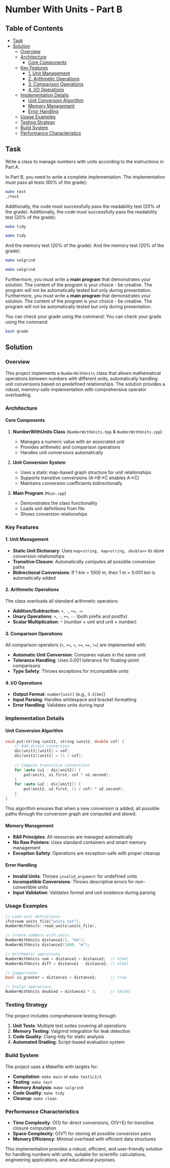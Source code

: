 # Number With Units - Part B

## Table of Contents
- [Task](#task)
- [Solution](#solution)
  - [Overview](#overview)
  - [Architecture](#architecture)
    - [Core Components](#core-components)
  - [Key Features](#key-features)
    - [1. Unit Management](#1-unit-management)
    - [2. Arithmetic Operations](#2-arithmetic-operations)
    - [3. Comparison Operations](#3-comparison-operations)
    - [4. I/O Operations](#4-io-operations)
  - [Implementation Details](#implementation-details)
    - [Unit Conversion Algorithm](#unit-conversion-algorithm)
    - [Memory Management](#memory-management)
    - [Error Handling](#error-handling)
  - [Usage Examples](#usage-examples)
  - [Testing Strategy](#testing-strategy)
  - [Build System](#build-system)
  - [Performance Characteristics](#performance-characteristics)
  
## Task

Write a class to manage numbers with units according to the instructions in Part A.

In Part B, you need to write a complete implementation. The implementation must pass all tests (60% of the grade):

```bash
make test
./test
```

Additionally, the code must successfully pass the readability test (20% of the grade):
Additionally, the code must successfully pass the readability test (20% of the grade):

```bash
make tidy
```
```bash
make tidy
```

And the memory test (20% of the grade):
And the memory test (20% of the grade):

```bash
make valgrind
```
```bash
make valgrind
```

Furthermore, you must write a **main program** that demonstrates your solution.
The content of the program is your choice - be creative. The program will not be automatically tested but only during presentation.
Furthermore, you must write a **main program** that demonstrates your solution.
The content of the program is your choice - be creative. The program will not be automatically tested but only during presentation.

You can check your grade using the command:
You can check your grade using the command:

```bash
bash grade
```

## Solution

### Overview

This project implements a `NumberWithUnits` class that allows mathematical operations between numbers with different units, automatically handling unit conversions based on predefined relationships. The solution provides a robust, memory-safe implementation with comprehensive operator overloading.

### Architecture

#### Core Components

1. **NumberWithUnits Class** (`NumberWithUnits.hpp` & `NumberWithUnits.cpp`)
   - Manages a numeric value with an associated unit
   - Provides arithmetic and comparison operations
   - Handles unit conversions automatically

2. **Unit Conversion System**
   - Uses a static map-based graph structure for unit relationships
   - Supports transitive conversions (A→B→C enables A→C)
   - Maintains conversion coefficients bidirectionally

3. **Main Program** (`Main.cpp`)
   - Demonstrates the class functionality
   - Loads unit definitions from file
   - Shows conversion relationships

### Key Features

#### 1. Unit Management
- **Static Unit Dictionary**: Uses `map<string, map<string, double>>` to store conversion relationships
- **Transitive Closure**: Automatically computes all possible conversion paths
- **Bidirectional Conversions**: If 1 km = 1000 m, then 1 m = 0.001 km is automatically added

#### 2. Arithmetic Operations
The class overloads all standard arithmetic operators:
- **Addition/Subtraction**: `+`, `-`, `+=`, `-=`
- **Unary Operations**: `+`, `-`, `++`, `--` (both prefix and postfix)
- **Scalar Multiplication**: `*` (number × unit and unit × number)

#### 3. Comparison Operations
All comparison operators (`<`, `<=`, `>`, `>=`, `==`, `!=`) are implemented with:
- **Automatic Unit Conversion**: Compares values in the same unit
- **Tolerance Handling**: Uses 0.001 tolerance for floating-point comparisons
- **Type Safety**: Throws exceptions for incompatible units

#### 4. I/O Operations
- **Output Format**: `number[unit]` (e.g., `5.5[km]`)
- **Input Parsing**: Handles whitespace and bracket formatting
- **Error Handling**: Validates units during input

### Implementation Details

#### Unit Conversion Algorithm

```cpp
void put(string &unit1, string &unit2, double cof) {
    // Add direct conversion
    dic[unit1][unit2] = cof;
    dic[unit2][unit1] = (1 / cof);
    
    // Compute transitive conversions
    for (auto &u1 : dic[unit2]) {
        put(unit1, u1.first, cof * u1.second);
    }
    for (auto &u2 : dic[unit1]) {
        put(unit2, u2.first, (1 / cof) * u2.second);
    }
}
```

This algorithm ensures that when a new conversion is added, all possible paths through the conversion graph are computed and stored.

#### Memory Management

- **RAII Principles**: All resources are managed automatically
- **No Raw Pointers**: Uses standard containers and smart memory management
- **Exception Safety**: Operations are exception-safe with proper cleanup

#### Error Handling

- **Invalid Units**: Throws `invalid_argument` for undefined units
- **Incompatible Conversions**: Throws descriptive errors for non-convertible units
- **Input Validation**: Validates format and unit existence during parsing

### Usage Examples

```cpp
// Load unit definitions
ifstream units_file{"units.txt"};
NumberWithUnits::read_units(units_file);

// Create numbers with units
NumberWithUnits distance1(5, "km");
NumberWithUnits distance2(1000, "m");

// Arithmetic operations
NumberWithUnits sum = distance1 + distance2;  // 6[km]
NumberWithUnits diff = distance1 - distance2; // 4[km]

// Comparisons
bool is_greater = distance1 > distance2;      // true

// Scalar operations
NumberWithUnits doubled = distance1 * 2;      // 10[km]
```

### Testing Strategy

The project includes comprehensive testing through:
1. **Unit Tests**: Multiple test suites covering all operations
2. **Memory Testing**: Valgrind integration for leak detection
3. **Code Quality**: Clang-tidy for static analysis
4. **Automated Grading**: Script-based evaluation system

### Build System

The project uses a Makefile with targets for:
- **Compilation**: `make main` or `make test1/2/3`
- **Testing**: `make test`
- **Memory Analysis**: `make valgrind`
- **Code Quality**: `make tidy`
- **Cleanup**: `make clean`

### Performance Characteristics

- **Time Complexity**: O(1) for direct conversions, O(V+E) for transitive closure computation
- **Space Complexity**: O(V²) for storing all possible conversion pairs
- **Memory Efficiency**: Minimal overhead with efficient data structures

This implementation provides a robust, efficient, and user-friendly solution for handling numbers with units, suitable for scientific calculations, engineering applications, and educational purposes.

